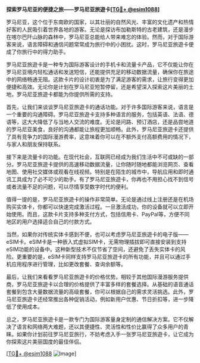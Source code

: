 **探索罗马尼亚的便捷之旅——罗马尼亚旅遊卡[[TG💪+ @esim1088](https://t.me/s/esim1088)]**

罗马尼亚，这个位于东南欧的国家，以其壮丽的自然风光、丰富的文化遗产和热情好客的人民吸引着世界各地的游客。无论是探访布加勒斯特的古老建筑，还是漫步在喀尔巴阡山脉的森林中，罗马尼亚总能给人带来难忘的体验。然而，对于国际游客来说，语言障碍和通信问题常常成为旅行中的小困扰。这时，罗马尼亚旅遊卡便成了你旅行中的得力助手。

罗马尼亚旅遊卡是一种专为国际游客设计的手机卡和流量卡产品，它不仅能让你在罗马尼亚境内轻松通话和发送短信，还能提供充足的移动数据流量，确保你在旅途中的网络畅通无阻。这款卡片的设计初衷是为了满足游客的需求，让旅行变得更加便捷和高效。无论你是计划在罗马尼亚短暂停留，还是希望深入探索这片美丽的土地，罗马尼亚旅遊卡都能为你提供所需的支持。

首先，让我们来谈谈罗马尼亚旅遊卡的通话功能。对于许多国际游客来说，语言是一个重要的沟通障碍。罗马尼亚旅遊卡支持多种语言的服务，包括英语、法语、德语等，这大大降低了与当地人交流的难度。无论是问路、预订酒店，还是品尝地道的罗马尼亚美食，良好的沟通都能让旅程更加顺畅。此外，罗马尼亚旅遊卡还提供了具有竞争力的国际漫游费率，这意味着你可以在不额外支付高额费用的情况下，与家人和朋友保持联系。

接下来是流量卡的功能。在现代社会，互联网已经成为我们生活中不可或缺的一部分。罗马尼亚旅遊卡提供的高速移动数据流量，让你随时随地都能浏览网页、查看地图、使用社交媒体或观看在线视频。特别是在陌生的城市中，导航应用和即时通讯工具成为了必不可少的助手。有了罗马尼亚旅遊卡，你再也不用担心找不到信号或者流量不足的问题，可以尽情享受数字时代的便利。

值得一提的是，罗马尼亚旅遊卡的操作非常简单。无论是通过线上注册还是在机场购买实体卡，你都可以快速完成激活过程。一旦激活成功，你的设备就可以立即开始使用。而且，这款卡片支持多种支付方式，包括信用卡、PayPal等，方便不同地区的用户选择适合自己的付款方式。

当然，如果你对传统实体卡感到不便，也可以考虑罗马尼亚旅遊卡的电子版——eSIM卡。eSIM卡是一种嵌入式虚拟SIM卡，无需物理插拔即可直接安装到支持eSIM功能的设备中。这种新型技术不仅节省了空间，还避免了丢失实体卡的风险。更重要的是，eSIM卡同样支持罗马尼亚旅遊卡的所有功能，并且可以通过手机应用程序进行管理，比如更改套餐、查询余额等。

最后，让我们来看看罗马尼亚旅遊卡的价格优势。相较于其他国际漫游服务提供商，罗马尼亚旅遊卡以合理的价格提供了丰富多样的套餐选择。从基础的语音通话套餐到包含大量数据流量的高级套餐，你可以根据自己的需求灵活挑选。此外，罗马尼亚旅遊卡还经常推出各种促销活动，例如新用户优惠、节日折扣等，进一步降低了使用成本。

总之，罗马尼亚旅遊卡是一款专门为国际游客量身定制的通信解决方案。它不仅解决了语言和网络两大难题，还以其便捷性、灵活性和性价比赢得了众多用户的青睐。如果你计划前往罗马尼亚旅行，不妨考虑入手一张罗马尼亚旅遊卡，让它成为你探索这片美丽国度的最佳伴侣。

[[TG💪+ @esim1088](https://t.me/s/esim1088) ![Image](https://i.postimg.cc/4NQfJmqS/Snipaste-2025-05-13-00-14-12.png)]